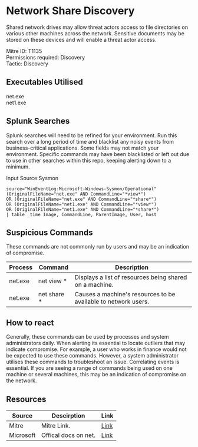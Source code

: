 # Network Share Discovery
Shared network drives may allow threat actors access to file directories on various other machines across the network. Sensitive documents may be stored on these devices and will enable a threat actor access. 

Mitre ID: T1135  
Permissions required: Discovery  
Tactic: Discovery  

## Executables Utilised
net.exe  
net1.exe

## Splunk Searches
Splunk searches will need to be refined for your environment. Run this search over a long period of time and blacklist any noisy events from business-critical applications. Some fields may not match your environment. Specific commands may have been blacklisted or left out due to use in other searches within this repo, keeping alerting down to a minimum.

Input Source:Sysmon
```
source="WinEventLog:Microsoft-Windows-Sysmon/Operational"
(OriginalFileName="net.exe" AND CommandLine="*view*")
OR (OriginalFileName="net.exe" AND CommandLine="*share*")
OR (OriginalFileName="net1.exe" AND CommandLine="*view*")
OR (OriginalFileName="net1.exe" AND CommandLine="*share*")
| table _time Image, CommandLine, ParentImage, User, host
```

## Suspicious Commands
These commands are not commonly run by users and may be an indication of compromise.

| Process  | Command | Description
| ------------- | ------------- | -------- | 
| net.exe|net view * |Displays a list of resources being shared on a machine. |
| net.exe|net share * |Causes a machine's resources to be available to network users.|

## How to react
Generally, these commands can be used by processes and system administrators daily. When alerting its essential to locate outliers that may indicate compromise.
For example, a user who works in finance would not be expected to use these commands. However, a system administrator utilises these commands to troubleshoot an issue.
Correlating events is essential. If you are seeing a range of commands being used on one machine or several machines, this may be an indication of compromise on the network.

## Resources

| Source | Descirption | Link | 
| --- | --- | --- |
|Mitre |Mitre Link. |[Link](https://attack.mitre.org/techniques/T1135/) |
|Microsoft|Offical docs on net.|[Link](https://docs.microsoft.com/en-us/windows/desktop/winsock/net-exe-2) |
